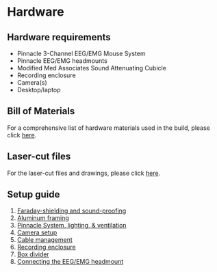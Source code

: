 # Hardware 

## Hardware requirements

- Pinnacle 3-Channel EEG/EMG Mouse System
- Pinnacle EEG/EMG headmounts
- Modified Med Associates Sound Attenuating Cubicle
- Recording enclosure
- Camera(s)
- Desktop/laptop

## Bill of Materials

For a comprehensive list of hardware materials used in the build, please
click [here](./BOM.md).

## Laser-cut files

For the laser-cut files and drawings, please click [here](./Laser%20cut%20parts/).

## Setup guide

1. [Faraday-shielding and sound-proofing](./setup-guide/copper-foam.md)
2. [Aluminum framing](./setup-guide/aluminum-framing.md)
3. [Pinnacle System, lighting, & ventilation](./setup-guide/pinnacle-system.md)
4. [Camera setup](./setup-guide/camera-setup.md)
5. [Cable management](./setup-guide/cable-management.md)
6. [Recording enclosure](./setup-guide/recording-enclosure.md)
7. [Box divider](./setup-guide/box-divider.md)
8. [Connecting the EEG/EMG headmount](./setup-guide/headmount.md)
